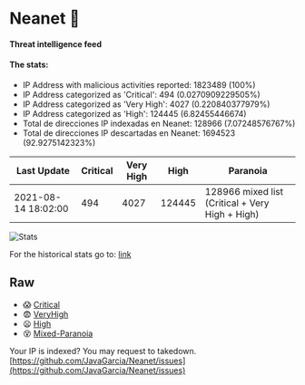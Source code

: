 # Neanet :hocho:
#### Threat intelligence feed
#### The stats:

- IP Address with malicious activities reported: 1823489 (100%)
- IP Address categorized as 'Critical':  494 (0.0270909229505%)
- IP Address categorized as 'Very High':  4027 (0.220840377979%)
- IP Address categorized as 'High':  124445 (6.82455446674)
- Total de direcciones IP indexadas en Neanet:  128966 (7.07248576767%)
- Total de direcciones IP descartadas en Neanet:  1694523 (92.9275142323%)

| Last Update | Critical | Very High | High | Paranoia |
| --- | --- | --- | --- | --- |
| 2021-08-14 18:02:00 | 494 | 4027 | 124445 | 128966 mixed list (Critical + Very High + High)|

![Stats](https://docs.google.com/spreadsheets/d/e/2PACX-1vSnaNMIXVabIpDJjufMlzH7poXnshF3mgd8Is1g9ytUEzVsP5my4Trn8f-xkoLLQ38xpL3HtmUexLo6/pubchart?oid=501124687&format=image)

For the historical stats go to: [link](/stats.csv)
## Raw
- :scream: [Critical](https://raw.githubusercontent.com/JavaGarcia/Neanet/master/blacklists/neanet_critical.txt)
- :fearful: [VeryHigh](https://raw.githubusercontent.com/JavaGarcia/Neanet/master/blacklists/neanet_veryHigh.txtt)
- :frowning: [High](https://raw.githubusercontent.com/JavaGarcia/Neanet/master/blacklists/neanet_high.txt)
- :dizzy_face: [Mixed-Paranoia](https://raw.githubusercontent.com/JavaGarcia/Neanet/master/blacklists/neanet_all.txt)


Your IP is indexed? You may request to takedown. [https://github.com/JavaGarcia/Neanet/issues](https://github.com/JavaGarcia/Neanet/issues)






































































































































































































































































































































































































































































































































































































































































































































































































































































































































































































































































































































































































































































































































































































































































































































































































































































































































































































































































































































































































































































































































































































































































































































































































































































































































































































































































































































































































































































































































































































































































































































































































































































































































































































































































































































































































































































































































































































































































































































































































































































































































































































































































































































































































































































































































































































































































































































































































































































































































































































































































































































































































































































































































































































































































































































































































































































































































































































































































































































































































































































































































































































































































































































































































































































































































































































































































































































































































































































































































































































































































































































































































































































































































































































































































































































































































































































































































































































































































































































































































































































































































































































































































































































































